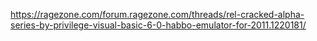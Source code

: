 https://ragezone.com/forum.ragezone.com/threads/rel-cracked-alpha-series-by-privilege-visual-basic-6-0-habbo-emulator-for-2011.1220181/
